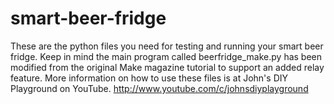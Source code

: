 # smart-beer-fridge
These are the python files you need for testing and running your smart beer fridge.  Keep in mind the main program called beerfridge_make.py has been modified from the original Make magazine tutorial to support an added relay feature.  More information on how to use these files is at John's DIY Playground on YouTube.  http://www.youtube.com/c/johnsdiyplayground
